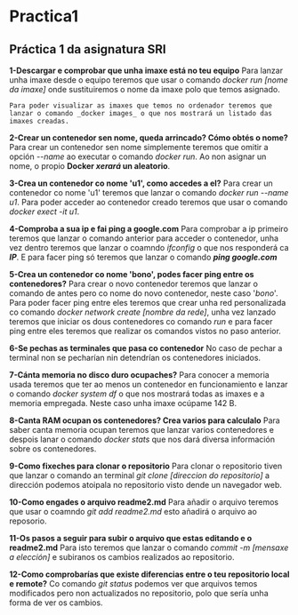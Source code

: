 # Practica1
## Práctica 1 da asignatura SRI

**1-Descargar e comprobar que unha imaxe está no teu equipo**
    Para lanzar unha imaxe desde o equipo teremos que usar o comando _docker run [nome da imaxe]_ onde sustituiremos o nome da imaxe polo que temos asignado.

    Para poder visualizar as imaxes que temos no ordenador teremos que lanzar o comando _docker images_ o que nos mostrará un listado das imaxes creadas.

**2-Crear un contenedor sen nome, queda arrincado? Cómo obtés o nome?**
    Para crear un contenedor sen nome simplemente teremos que omitir a opción _--name_ ao executar o comando _docker run_.
    Ao non asignar un nome, o propio **Docker _xerará_ un aleatorio**.

**3-Crea un contenedor co nome 'u1', como accedes a el?**
    Para crear un contenedor co nome 'u1' teremos que lanzar o comando _docker run --name u1_.
    Para poder acceder ao contenedor creado teremos que usar o comando _docker exect -it u1_.

**4-Comproba a sua ip e fai ping a google.com**
    Para comprobar a ip primeiro teremos que lanzar o comando anterior para acceder o contenedor, unha vez dentro teremos que lanzar o coamndo _ifconfig_ o que nos responderá ca ***IP***.
    E para facer ping só teremos que lanzar o comando ***ping google.com***

**5-Crea un contenedor co nome 'bono', podes facer ping entre os contenedores?**
    Para crear o novo contenedor teremos que lanzar o comando de antes pero co nome do novo contenedor, neste caso '_bono_'.
    Para poder facer ping entre eles teremos que crear unha red personalizada co comando _docker network create [nombre da rede]_, unha vez lanzado teremos que iniciar os dous contenedores co comando _run_ e para facer ping entre eles teremos que realizar os comandos vistos no paso anterior.

**6-Se pechas as terminales que pasa co contenedor**
    No caso de pechar a terminal non se pecharían nin detendrían os contenedores iniciados.

**7-Cánta memoria no disco duro ocupaches?**
    Para conocer a memoria usada teremos que ter ao menos un contenedor en funcionamiento e lanzar o comando _docker system df_ o que nos mostrará todas as imaxes e a memoria empregada. Neste caso unha imaxe ocúpame 142 B.

**8-Canta RAM ocupan os contenedores? Crea varios para calculalo**
    Para saber canta memoria ocupan teremos que lanzar varios contenedores e despois lanar o comando _docker stats_ que nos dará diversa información sobre os contenedores.

**9-Como fixeches para clonar o repositorio**
    Para clonar o repositorio tiven que lanzar o comando an terminal _git clone [direccion do repositorio]_ a dirección podemos atoipala no repositorio visto dende un navegador web. 

**10-Como engades o arquivo readme2.md**
    Para añadir o arquivo teremos que usar o coamndo _git add readme2.md_ esto añadirá o arquivo ao reposorio.

**11-Os pasos a seguir para subir o arquivo que estas editando e o readme2.md**
    Para isto teremos que lanzar o comando _commit -m [mensaxe a elección]_ e subiranos os cambios realizados ao repositorio.

**12-Como comprobarías que existe diferencias entre o teu repositorio local e remote?**
    Co comando _git status_ podemos ver que arquivos temos modificados pero non actualizados no repositorio, polo que sería unha forma de ver os cambios.
